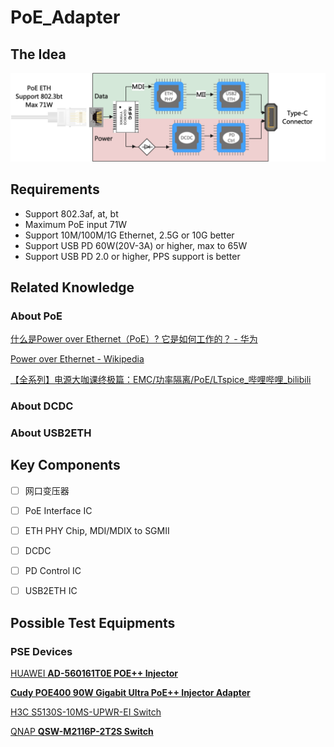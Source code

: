 # PoE_Adapter

## The Idea

![1657174145786](image/README/1657174145786.png)

## Requirements

* Support 802.3af, at, bt
* Maximum PoE input 71W
* Support 10M/100M/1G Ethernet, 2.5G or 10G better
* Support USB PD 60W(20V-3A) or higher, max to 65W
* Support USB PD 2.0 or higher, PPS support is better


## Related Knowledge

### About PoE

[什么是Power over Ethernet（PoE）? 它是如何工作的？ - 华为](https://info.support.huawei.com/info-finder/encyclopedia/zh/PoE.html)

[Power over Ethernet - Wikipedia](https://en.wikipedia.org/wiki/Power_over_Ethernet)

[](https://www.skyworksinc.com/-/media/Skyworks/SL/documents/public/white-papers/understanding-the-ieee-8023bt-poe-standard.pdf)

[【全系列】电源大咖课终极篇：EMC/功率隔离/PoE/LTspice_哔哩哔哩_bilibili](https://www.bilibili.com/video/BV1U54y167iA?p=6&vd_source=4a5614e8aaa017dad2b9a475db5972fe)

### About DCDC


### About USB2ETH


## Key Components

* [ ] 网口变压器
* [ ] PoE Interface IC
* [ ] ETH PHY Chip, MDI/MDIX to SGMII
* [ ] DCDC
* [ ] PD Control IC
* [ ] USB2ETH IC


## Possible Test Equipments

### PSE Devices

[HUAWEI ****AD-560161T0E POE++ Injector****](https://www.notion.so/HUAWEI-AD-560161T0E-POE-Injector-f2f963361bf641c6bf67e5bd52b6a7db)

[**Cudy POE400 90W Gigabit Ultra PoE++ Injector Adapter**](https://www.notion.so/Cudy-POE400-90W-Gigabit-Ultra-PoE-Injector-Adapter-ba70eb35d22a4e3bbaf1a9ec274cac1c)

[H3C S5130S-10MS-UPWR-EI Switch](https://www.notion.so/H3C-S5130S-10MS-UPWR-EI-Switch-632d7c23edca47faa28a7068c8aec5ac)

[QNAP ****QSW-M2116P-2T2S Switch****](https://www.notion.so/QNAP-QSW-M2116P-2T2S-Switch-efeddbc0777d48369dd353b2ddde7140)
